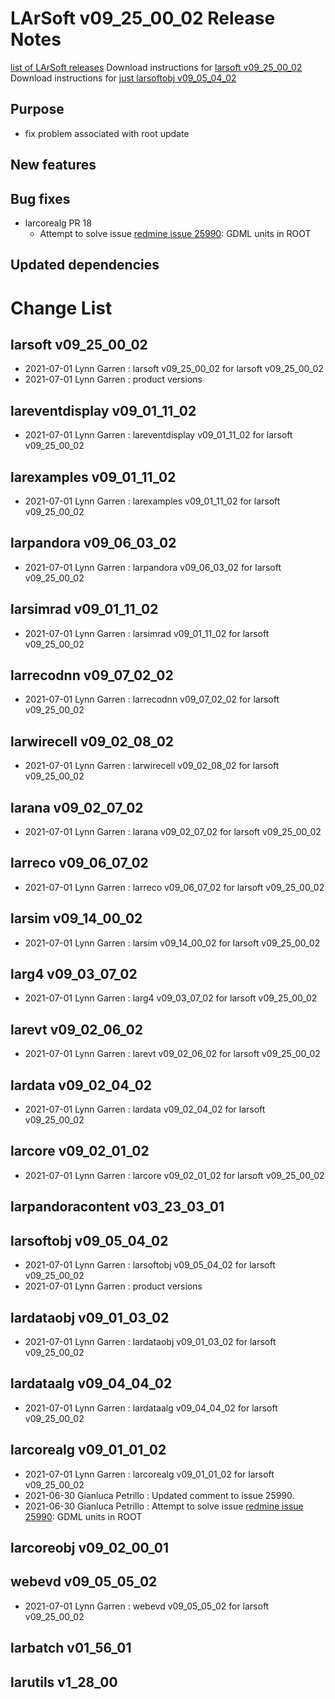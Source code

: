 LArSoft v09_25_00_02 Release Notes
=============================================================================

[list of LArSoft releases](LArSoft_release_list)
Download instructions for [larsoft v09_25_00_02](http://scisoft.fnal.gov/scisoft/bundles/larsoft/v09_25_00_02/larsoft-v09_25_00_02.html)
Download instructions for [just larsoftobj v09_05_04_02](http://scisoft.fnal.gov/scisoft/bundles/larsoftobj/v09_05_04_02/larsoftobj-v09_05_04_02.html)

Purpose
--------------------

-   fix problem associated with root update

New features
------------------------------

Bug fixes
------------------------

-   larcorealg PR 18
    -   Attempt to solve issue [redmine issue 25990](https://cdcvs.fnal.gov/redmine/issues/25990): GDML units in ROOT

Updated dependencies
----------------------------------------------

Change List
============================

larsoft v09_25_00_02
-------------------------------------------------

-   2021-07-01 Lynn Garren : larsoft v09_25_00_02 for larsoft v09_25_00_02
-   2021-07-01 Lynn Garren : product versions

lareventdisplay v09_01_11_02
-----------------------------------------------------------------

-   2021-07-01 Lynn Garren : lareventdisplay v09_01_11_02 for larsoft v09_25_00_02

larexamples v09_01_11_02
---------------------------------------------------------

-   2021-07-01 Lynn Garren : larexamples v09_01_11_02 for larsoft v09_25_00_02

larpandora v09_06_03_02
-------------------------------------------------------

-   2021-07-01 Lynn Garren : larpandora v09_06_03_02 for larsoft v09_25_00_02

larsimrad v09_01_11_02
-----------------------------------------------------

-   2021-07-01 Lynn Garren : larsimrad v09_01_11_02 for larsoft v09_25_00_02

larrecodnn v09_07_02_02
-------------------------------------------------------

-   2021-07-01 Lynn Garren : larrecodnn v09_07_02_02 for larsoft v09_25_00_02

larwirecell v09_02_08_02
---------------------------------------------------------

-   2021-07-01 Lynn Garren : larwirecell v09_02_08_02 for larsoft v09_25_00_02

larana v09_02_07_02
-----------------------------------------------

-   2021-07-01 Lynn Garren : larana v09_02_07_02 for larsoft v09_25_00_02

larreco v09_06_07_02
-------------------------------------------------

-   2021-07-01 Lynn Garren : larreco v09_06_07_02 for larsoft v09_25_00_02

larsim v09_14_00_02
-----------------------------------------------

-   2021-07-01 Lynn Garren : larsim v09_14_00_02 for larsoft v09_25_00_02

larg4 v09_03_07_02
---------------------------------------------

-   2021-07-01 Lynn Garren : larg4 v09_03_07_02 for larsoft v09_25_00_02

larevt v09_02_06_02
-----------------------------------------------

-   2021-07-01 Lynn Garren : larevt v09_02_06_02 for larsoft v09_25_00_02

lardata v09_02_04_02
-------------------------------------------------

-   2021-07-01 Lynn Garren : lardata v09_02_04_02 for larsoft v09_25_00_02

larcore v09_02_01_02
-------------------------------------------------

-   2021-07-01 Lynn Garren : larcore v09_02_01_02 for larsoft v09_25_00_02

larpandoracontent v03_23_03_01
---------------------------------------------------------------------

larsoftobj v09_05_04_02
-------------------------------------------------------

-   2021-07-01 Lynn Garren : larsoftobj v09_05_04_02 for larsoft v09_25_00_02
-   2021-07-01 Lynn Garren : product versions

lardataobj v09_01_03_02
-------------------------------------------------------

-   2021-07-01 Lynn Garren : lardataobj v09_01_03_02 for larsoft v09_25_00_02

lardataalg v09_04_04_02
-------------------------------------------------------

-   2021-07-01 Lynn Garren : lardataalg v09_04_04_02 for larsoft v09_25_00_02

larcorealg v09_01_01_02
-------------------------------------------------------

-   2021-07-01 Lynn Garren : larcorealg v09_01_01_02 for larsoft v09_25_00_02
-   2021-06-30 Gianluca Petrillo : Updated comment to issue 25990.
-   2021-06-30 Gianluca Petrillo : Attempt to solve issue [redmine issue 25990](https://cdcvs.fnal.gov/redmine/issues/25990): GDML units in ROOT

larcoreobj v09_02_00_01
-------------------------------------------------------

webevd v09_05_05_02
-----------------------------------------------

-   2021-07-01 Lynn Garren : webevd v09_05_05_02 for larsoft v09_25_00_02

larbatch v01_56_01
--------------------------------------------

larutils v1_28_00
------------------------------------------

